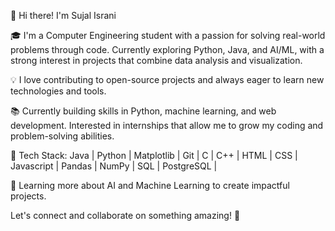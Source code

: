 👋 Hi there! I'm Sujal Israni

🎓 I'm a Computer Engineering student with a passion for solving real-world problems through code. Currently exploring Python, Java, and AI/ML, with a strong interest in projects that combine data analysis and visualization.

💡 I love contributing to open-source projects and always eager to learn new technologies and tools.

📚 Currently building skills in Python, machine learning, and web development. Interested in internships that allow me to grow my coding and problem-solving abilities.

🔧 Tech Stack: Java | Python | Matplotlib | Git | C | C++ | HTML | CSS | Javascript | Pandas | NumPy | SQL | PostgreSQL | 

🌱 Learning more about AI and Machine Learning to create impactful projects.

Let's connect and collaborate on something amazing! 🚀

